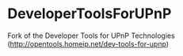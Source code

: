 DeveloperToolsForUPnP
=====================

Fork of the Developer Tools for UPnP Technologies (http://opentools.homeip.net/dev-tools-for-upnp)
